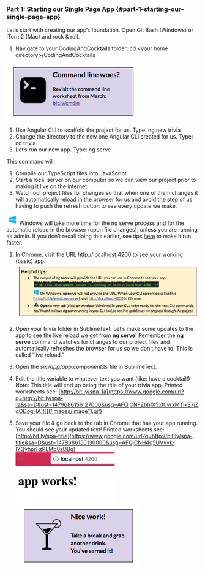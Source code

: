 ### Part 1: Starting our Single Page App {#part-1-starting-our-single-page-app}

Let’s start with creating our app’s foundation. Open Git Bash (Windows) or iTerm2 (Mac) and rock &amp; roll.

1.  Navigate to your CodingAndCocktails folder: <span class="cmd">cd &lt;your home directory&gt;/CodingAndCocktails</span>

  [![](../images/12.png)](http://bit.ly/cmdln)

1.  Use Angular CLI to scaffold the project for us. Type: <span class="cmd">ng new trivia</span>
2.  Change the directory to the new one Angular CLI created for us. Type: <span class="cmd">cd trivia</span>
3.  Let’s run our new app. Type: <span class="cmd">ng serve</span>
 
  This command will:

  1.  Compile our TypeScript files into JavaScript
  2.  Start a local server on our computer so we can view our project prior to making it live on the internet
  3.  Watch our project files for changes so that when one of them changes it will automatically reload in the browser for us and avoid the step of us having to push the refresh button to see every update we make.

  ![images/windows-icon.png](/images/windows-icon.png) Windows will take more time for the ng serve process and for the automatic reload in the browser (upon file changes), unless you are running as admin. If you don’t recall doing this earlier, see tips [here](http://bit.ly/angular-cli-windows) to make it run faster.

1.  In Chrome, visit the URL [http://localhost:4200](https://www.google.com/url?q=http://localhost:4200&sa=D&ust=1479686156115000&usg=AFQjCNEJiKiFfCCtcbWB6aGjv8uib0saQg) to see your working (basic) app.
       ![](../images/11.png)

1.  Open your trivia folder in SublimeText.  Let’s make some updates to the app to see the live reload we get from **ng serve**! Remember the **ng serve** command watches for changes to our project files and automatically refreshes the browser for us so we don’t have to.  This is called “live reload.”
2.  Open the *src/app/app.component.ts* file in SublimeText.
  3.  Edit the <span class="ref">title</span> variable to whatever text you want (like: have a cocktail!)<br>Note: This <span class="ref">title</span> will end up being the title of your trivia app. Printed worksheets see: [http://bit.ly/spa-1a](https://www.google.com/url?q=http://bit.ly/spa-1a&sa=D&ust=1479686156127000&usg=AFQjCNFZbhIX5xt0vrxMTlkS7jZgODogHA)![](/images/image11.gif)
4.  Save your file &amp; go back to the tab in Chrome that has your app running. You should see your updated text! Printed worksheets see: [http://bit.ly/spa-title](https://www.google.com/url?q=http://bit.ly/spa-title&sa=D&ust=1479686156130000&usg=AFQjCNH4q5UVvvk-IYQyhprFzPLMb0sDBg)<br>
![](../images/image06.gif)
![](../images/10.png)